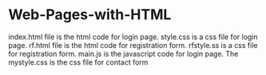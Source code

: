 # Web-Pages-with-HTML
index.html file is the html code for login page.
style.css is a css file for login page.
rf.html file is the html code for registration form.
rfstyle.ss is a css file for registration form.
main.js is the javascript code for login page.
The mystyle.css is the css file for contact form
